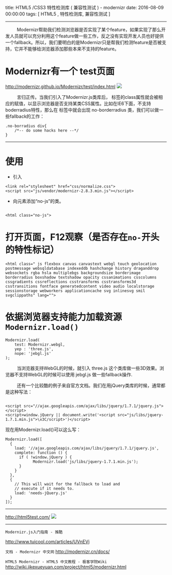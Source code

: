 title:  HTML5 /CSS3  特性检测库 ( 兼容性测试 ) - modernizr
date: 2016-08-09 00:00:00
tags: [ HTML5 , 特性检测库, 兼容性测试 ]


---
&emsp; &emsp; Modernizr帮助我们检测浏览器是否实现了某个feature，如果实现了那么开发人员就可以充分利用这个feature做一些工作，反之没有实现开发人员也好提供一个fallback。所以，我们要明白的是Modernizr只是帮我们检测feature是否被支持，它并不能够给浏览器添加那些本来不支持的feature。



# Modernizr有一个 test页面

http://modernizr.github.io/Modernizr/test/index.html
![]( http://7xnbs3.com1.z0.glb.clouddn.com/16-9-24/63662667.jpg)


&emsp; &emsp; 言归正传。当我们引入了Modernizr.js类库后， <html> 标签的class属性就会被相应的赋值，以显示浏览器是否支持某类CSS属性。比如在IE6下面，不支持boderradius特性，那么在 <html> 标签中就会出现 no-borderradius 类，我们可以做一些fallback的工作：


```
.no-borradius div{
    /*-- do some hacks here --*/
}
```


---
# 使用
- 引入
```
<link rel="stylesheet" href="css/normalize.css">
<script src="js/vendor/modernizr-2.8.3.min.js"></script>
```
- 向<html>元素添加“no-js”的类。
```

<html class="no-js">
```



# 打开页面，F12观察（是否存在`no-`开头的特性标记）
```
<html class=" js flexbox canvas canvastext webgl touch geolocation postmessage websqldatabase indexeddb hashchange history draganddrop websockets rgba hsla multiplebgs backgroundsize borderimage borderradius boxshadow textshadow opacity cssanimations csscolumns cssgradients cssreflections csstransforms csstransforms3d csstransitions fontface generatedcontent video audio localstorage sessionstorage webworkers applicationcache svg inlinesvg smil svgclippaths" lang="">
```


# 依据浏览器支持能力加载资源 `Modernizr.load()`
```
Modernizr.load(
    test: Modernizr.webgl,
    yep : 'three.js',
    nope: 'jebgl.js'
);
```
&emsp; &emsp; 当浏览器支持WebGL的时候，就引入 three.js 这个类库做一些3D效果。浏览器不支持WebGL的时候可以使用 jebgl.js 做一些fallback操作.


&emsp; &emsp; 还有一个比较酷的例子来自官方文档。我们在用jQuery类库的时候，通常都是这种写法：

```

<script src="//ajax.googleapis.com/ajax/libs/jquery/1.7.1/jquery.js"></script>
<script>window.jQuery || document.write('<script src="js/libs/jquery-1.7.1.min.js">\x3C/script>')</script>
```
现在用Modernizr.load()可以这么写：
```
Modernizr.load([
  {
    load: '//ajax.googleapis.com/ajax/libs/jquery/1.7.1/jquery.js',
    complete: function () {
      if ( !window.jQuery ) {
            Modernizr.load('js/libs/jquery-1.7.1.min.js');
      }
    }
  },
  {
    // This will wait for the fallback to load and
    // execute if it needs to.
    load: 'needs-jQuery.js'
  }
]);
```


---
http://html5test.com/
![](http://7xnbs3.com1.z0.glb.clouddn.com/17-8-12/90259375.jpg)
 
---




`Modernizr.js入门指南 - 推酷`

http://www.tuicool.com/articles/UVnEVj


`文档 - Modernizr 中文网`
http://modernizr.cn/docs/


`HTML5 Modernizr - HTML5 中文教程 - 极客学院Wiki`
http://wiki.jikexueyuan.com/project/html5/modernizr.html
